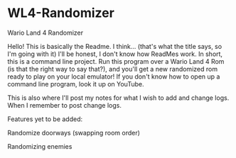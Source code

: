 # WL4-Randomizer
Wario Land 4 Randomizer

Hello!  This is basically the Readme.  I think... (that's what the title says, so I'm going with it)  I'll be honest,  I don't know how ReadMes work.  In short, this is a command line project.  Run this program over a Wario Land 4 Rom (is that the right way to say that?), and you'll get a new randomized rom ready to play on your local emulator!  If you don't know how to open up a command line program, look it up on YouTube.


This is also where I'll post my notes for what I wish to add and change logs.  When I remember to post change logs.

Features yet to be added:

Randomize doorways (swapping room order)

Randomizing enemies

